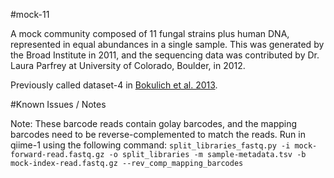 #mock-11

A mock community composed of 11 fungal strains plus human DNA, represented in equal abundances in a single sample. This was generated by the Broad Institute in 2011, and the sequencing data was contributed by Dr. Laura Parfrey at University of Colorado, Boulder, in 2012.

Previously called dataset-4 in [Bokulich et al. 2013](https://dx.doi.org/10.1038/nmeth.2276).

#Known Issues / Notes

Note:
These barcode reads contain golay barcodes, and the mapping barcodes need to be reverse-complemented to match the reads. Run in qiime-1 using the following command:
``split_libraries_fastq.py -i mock-forward-read.fastq.gz -o split_libraries -m sample-metadata.tsv -b mock-index-read.fastq.gz --rev_comp_mapping_barcodes``
